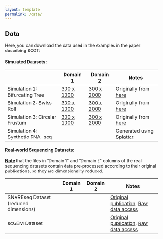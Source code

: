 ```yaml
---
layout: template
permalink: /data/
---
```


## Data
Here, you can download the data used in the examples in the paper describing SCOT:

#### Simulated Datasets:

|                                 | Domain 1 | Domain 2 | Notes |
| --------------------------------|----------|----------|----------
| Simulation 1: Bifurcating Tree  |[300 x 1000](data/s1_mapped1.txt)|[300 x 2000](data/s1_mapped2.txt)| Originally from [here](https://noble.gs.washington.edu/proj/mmd-ma/)|
| Simulation 2: Swiss Roll        |[300 x 1000](data/s2_mapped1.txt)|[300 x 2000](data/s2_mapped2.txt)| Originally from [here](https://noble.gs.washington.edu/proj/mmd-ma/)|
| Simulation 3: Circular Frustum  |[300 x 1000](data/s3_mapped1.txt)|[300 x 2000](data/s3_mapped2.txt)| Originally from [here](https://noble.gs.washington.edu/proj/mmd-ma/)|
| Simulation 4: Synthetic RNA-seq |          |          |Generated using [Splatter](https://bioconductor.org/packages/devel/bioc/vignettes/splatter/inst/doc/splatter.html)|

#### Real-world Sequencing Datasets:
**<ins>Note</ins>** that the files in "Domain 1" and "Domain 2" columns of the real sequencing datasets contain data pre-processed according to their original publications, so they are dimensionality reduced.  

|                                       | Domain 1 | Domain 2 | Notes |
| --------------------------------------|----------|----------|-------|
| SNAREseq Dataset (reduced dimensions) |          |          |[Original publication](). [Raw data access]() |
| scGEM Dataset                         |          |          |[Original publication](). [Raw data access]() |